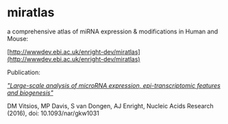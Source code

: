 # miratlas

a comprehensive atlas of miRNA expression & modifications
in Human and Mouse:

[http://wwwdev.ebi.ac.uk/enright-dev/miratlas](http://wwwdev.ebi.ac.uk/enright-dev/miratlas)


Publication:

[*"Large-scale analysis of microRNA expression, epi-transcriptomic features and biogenesis"*](https://academic.oup.com/nar/article-lookup/doi/10.1093/nar/gkw1031)

DM Vitsios, MP Davis, S van Dongen, AJ Enright, Nucleic Acids Research (2016), doi: 10.1093/nar/gkw1031


